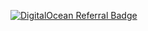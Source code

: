 [![DigitalOcean Referral Badge](https://web-platforms.sfo2.cdn.digitaloceanspaces.com/WWW/Badge%201.svg)](https://www.digitalocean.com/?refcode=0d02f47d7c5f&utm_campaign=Referral_Invite&utm_medium=Referral_Program&utm_source=badge)

